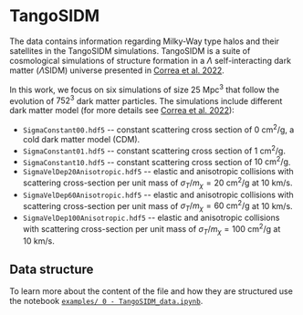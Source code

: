 # TangoSIDM

The data contains information regarding Milky-Way type halos and their satellites in the TangoSIDM simulations. TangoSIDM is a suite of cosmological simulations of structure formation in a $\Lambda$ self-interacting dark matter ($\Lambda$SIDM) universe presented in [Correa et al. 2022](https://arxiv.org/abs/2206.11298).

In this work, we focus on six simulations of size $25\ \mathrm{Mpc^3}$ that follow the evolution of $752^3$ dark matter particles. The simulations include different dark matter model (for more details see [Correa et al. 2022](https://arxiv.org/abs/2206.11298)):
- `SigmaConstant00.hdf5` -- constant scattering cross section of $0\ \mathrm{cm^2/g}$, a cold dark matter model (CDM).
- `SigmaConstant01.hdf5` -- constant scattering cross section of $1\ \mathrm{cm^2/g}$.
- `SigmaConstant10.hdf5` -- constant scattering cross section of $10\ \mathrm{cm^2/g}$.
- `SigmaVelDep20Anisotropic.hdf5` -- elastic and anisotropic collisions with scattering cross-section per unit mass of $\sigma_T / m_\chi = 20\ \mathrm{cm^2/g}$ at $10\ \mathrm{km/s}$.
- `SigmaVelDep60Anisotropic.hdf5` -- elastic and anisotropic collisions with scattering cross-section per unit mass of $\sigma_T / m_\chi = 60\ \mathrm{cm^2/g}$ at $10\ \mathrm{km/s}$.
- `SigmaVelDep100Anisotropic.hdf5` -- elastic and anisotropic collisions with scattering cross-section per unit mass of $\sigma_T / m_\chi = 100\ \mathrm{cm^2/g}$ at $10\ \mathrm{km/s}$.

## Data structure

To learn more about the content of the file and how they are structured use the notebook [`examples/ 0 - TangoSIDM_data.ipynb`](https://github.com/NoemiAM/TangoSIDM_satellites/blob/main/examples/0%20-%20TangoSIDM_data.ipynb).

